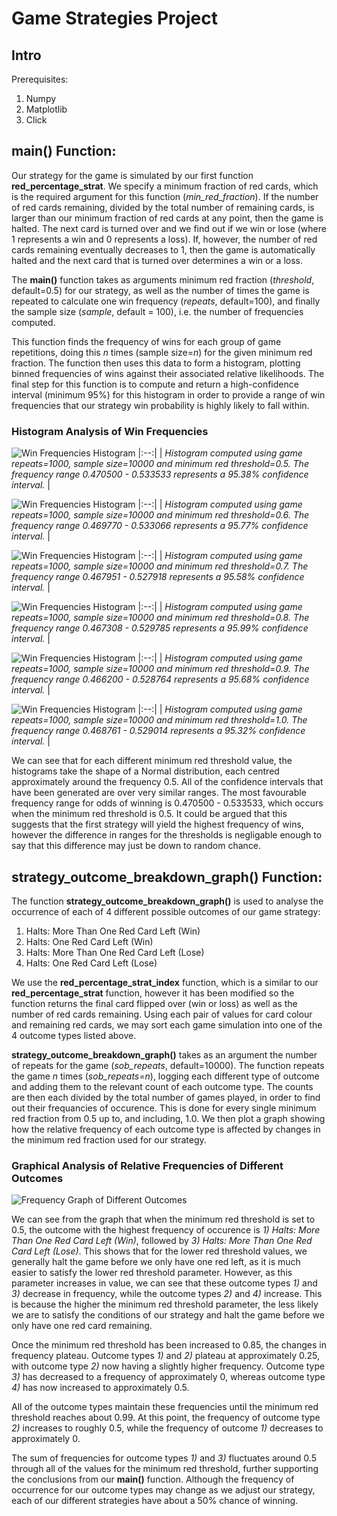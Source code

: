 # Game Strategies Project

## Intro
Prerequisites:
1. Numpy
1. Matplotlib
1. Click

## main() Function:
Our strategy for the game is simulated by our first function **red_percentage_strat**. We specify a minimum fraction of red cards, which is the required argument for this function (*min_red_fraction*). If the number of red cards remaining, divided by the total number of remaining cards, is larger than our minimum fraction of red cards at any point, then the game is halted. The next card is turned over and we find out if we win or lose (where 1 represents a win and 0 represents a loss). If, however, the number of red cards remaining eventually decreases to 1, then the game is automatically halted and the next card that is turned over determines a win or a loss.

The **main()** function takes as arguments minimum red fraction (*threshold*, default=0.5) for our strategy, as well as the number of times the game is repeated to calculate one win frequency (*repeats*, default=100), and finally the sample size (*sample*, default = 100), i.e. the number of frequencies computed.

This function finds the frequency of wins for each group of game repetitions, doing this *n* times (sample size=*n*) for the given minimum red fraction. The function then uses this data to form a histogram, plotting binned frequencies of wins against their associated relative likelihoods. The final step for this function is to compute and return a high-confidence interval (minimum 95%) for this histogram in order to provide a range of win frequencies that our strategy win probability is highly likely to fall within.

### Histogram Analysis of Win Frequencies

![Win Frequencies Histogram](graphs/win_freq_histograms/confidence_histogram_50.png)
|:--:|
| *Histogram computed using game repeats=1000, sample size=10000 and minimum red threshold=0.5. The frequency range 0.470500 - 0.533533 represents a 95.38% confidence interval.* |

![Win Frequencies Histogram](graphs/win_freq_histograms/confidence_histogram_60.png)
|:--:|
| *Histogram computed using game repeats=1000, sample size=10000 and minimum red threshold=0.6. The frequency range 0.469770 - 0.533066 represents a 95.77% confidence interval.* |

![Win Frequencies Histogram](graphs/win_freq_histograms/confidence_histogram_70.png)
|:--:|
| *Histogram computed using game repeats=1000, sample size=10000 and minimum red threshold=0.7. The frequency range 0.467951 - 0.527918 represents a 95.58% confidence interval.* |

![Win Frequencies Histogram](graphs/win_freq_histograms/confidence_histogram_80.png)
|:--:|
| *Histogram computed using game repeats=1000, sample size=10000 and minimum red threshold=0.8. The frequency range 0.467308 - 0.529785 represents a 95.99% confidence interval.* |

![Win Frequencies Histogram](graphs/win_freq_histograms/confidence_histogram_90.png)
|:--:|
| *Histogram computed using game repeats=1000, sample size=10000 and minimum red threshold=0.9. The frequency range 0.466200 - 0.528764 represents a 95.68% confidence interval.* |

![Win Frequencies Histogram](graphs/win_freq_histograms/confidence_histogram_100.png)
|:--:|
| *Histogram computed using game repeats=1000, sample size=10000 and minimum red threshold=1.0. The frequency range 0.468761 - 0.529014 represents a 95.32% confidence interval.* |

We can see that for each different minimum red threshold value, the histograms take the shape of a Normal distribution, each centred approximately around the frequency 0.5. All of the confidence intervals that have been generated are over very similar ranges. The most favourable frequency range for odds of winning is 0.470500 - 0.533533, which occurs when the minimum red threshold is 0.5. It could be argued that this suggests that the first strategy will yield the highest frequency of wins, however the difference in ranges for the thresholds is negligable enough to say that this difference may just be down to random chance.

## **strategy_outcome_breakdown_graph()** Function:
The function **strategy_outcome_breakdown_graph()** is used to analyse the occurrence of each of 4 different possible outcomes of our game strategy:


1. Halts: More Than One Red Card Left (Win)
1. Halts: One Red Card Left (Win)
1. Halts: More Than One Red Card Left (Lose)
1. Halts: One Red Card Left (Lose)


We use the **red_percentage_strat_index** function, which is a similar to our **red_percentage_strat** function, however it has been modified so the function returns the final card flipped over (win or loss) as well as the number of red cards remaining. Using each pair of values for card colour and remaining red cards, we may sort each game simulation into one of the 4 outcome types listed above.

**strategy_outcome_breakdown_graph()** takes as an argument the number of repeats for the game (*sob_repeats*, default=10000). The function repeats the game *n* times (*sob_repeats=n*), logging each different type of outcome and adding them to the relevant count of each outcome type. The counts are then each divided by the total number of games played, in order to find out their frequancies of occurence. This is done for every single minimum red fraction from 0.5 up to, and including, 1.0. We then plot a graph showing how the relative frequency of each outcome type is affected by changes in the minimum red fraction used for our strategy.

### Graphical Analysis of Relative Frequencies of Different Outcomes

![Frequency Graph of Different Outcomes](graphs/outcome_freq_red_strategies.png)

We can see from the graph that when the minimum red threshold is set to 0.5, the outcome with the highest frequency of occurence is *1) Halts: More Than One Red Card Left (Win)*, followed by *3) Halts: More Than One Red Card Left (Lose)*. This shows that for the lower red threshold values, we generally halt the game before we only have one red left, as it is much easier to satisfy the lower red threshold parameter. However, as this parameter increases in value, we can see that these outcome types *1)* and *3)* decrease in frequency, while the outcome types *2)* and *4)* increase. This is because the higher the minimum red threshold parameter, the less likely we are to satisfy the conditions of our strategy and halt the game before we only have one red card remaining.

Once the minimum red threshold has been increased to 0.85, the changes in frequency plateau. Outcome types *1)* and *2)* plateau at approximately 0.25, with outcome type *2)* now having a slightly higher frequency. Outcome type *3)* has decreased to a frequency of approximately 0, whereas outcome type *4)* has now increased to approximately 0.5.

All of the outcome types maintain these frequencies until the minimum red threshold reaches about 0.99. At this point, the frequency of outcome type *2)* increases to roughly 0.5, while the frequency of outcome *1)* decreases to approximately 0.

The sum of frequencies for outcome types *1)* and *3)* fluctuates around 0.5 through all of the values for the minimum red threshold, further supporting the conclusions from our **main()** function. Although the frequency of occurrence for our outcome types may change as we adjust our strategy, each of our different strategies have about a 50% chance of winning.
